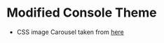 # Modified Console Theme

- CSS image Carousel taken from [here](https://css-tricks.com/css-only-carousel)
